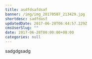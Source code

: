 ```yaml
---
title: asdfdsafdsaf
banner: /img/img_20170507_213429.jpg
shortdesc: sadfdasf
updatedDate: 2017-06-28T06:44:57.229Z
cmsUserSlug: ""
date: 2017-06-28T00:00:00+08:00
categories: null
---
```


sadgdgsadg